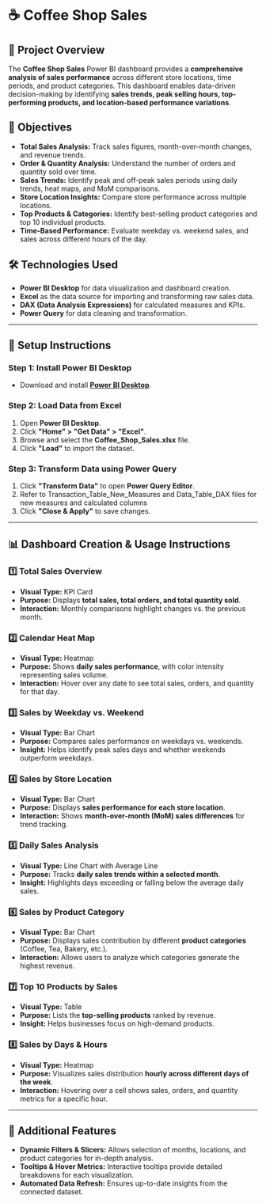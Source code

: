 # ☕ Coffee Shop Sales

## 📌 Project Overview
The **Coffee Shop Sales** Power BI dashboard provides a **comprehensive analysis of sales performance** across different store locations, time periods, and product categories. This dashboard enables data-driven decision-making by identifying **sales trends, peak selling hours, top-performing products, and location-based performance variations**. 

## 🎯 Objectives
- **Total Sales Analysis:** Track sales figures, month-over-month changes, and revenue trends.
- **Order & Quantity Analysis:** Understand the number of orders and quantity sold over time.
- **Sales Trends:** Identify peak and off-peak sales periods using daily trends, heat maps, and MoM comparisons.
- **Store Location Insights:** Compare store performance across multiple locations.
- **Top Products & Categories:** Identify best-selling product categories and top 10 individual products.
- **Time-Based Performance:** Evaluate weekday vs. weekend sales, and sales across different hours of the day.

## 🛠️ Technologies Used
- **Power BI Desktop** for data visualization and dashboard creation.
- **Excel** as the data source for importing and transforming raw sales data.
- **DAX (Data Analysis Expressions)** for calculated measures and KPIs.
- **Power Query** for data cleaning and transformation.

---

## 🚀 Setup Instructions

### **Step 1: Install Power BI Desktop**
- Download and install **[Power BI Desktop](https://powerbi.microsoft.com/en-us/desktop/)**.

### **Step 2: Load Data from Excel**
1. Open **Power BI Desktop**.
2. Click **"Home" > "Get Data" > "Excel"**.
3. Browse and select the **Coffee_Shop_Sales.xlsx** file.
4. Click **"Load"** to import the dataset.

### **Step 3: Transform Data using Power Query**
1. Click **"Transform Data"** to open **Power Query Editor**.
2. Refer to Transaction_Table_New_Measures and Data_Table_DAX files for new measures and calculated columns
3. Click **"Close & Apply"** to save changes.

---

## 📊 Dashboard Creation & Usage Instructions

### **1️⃣ Total Sales Overview**
- **Visual Type:** KPI Card
- **Purpose:** Displays **total sales, total orders, and total quantity sold**.
- **Interaction:** Monthly comparisons highlight changes vs. the previous month.

### **2️⃣ Calendar Heat Map**
- **Visual Type:** Heatmap
- **Purpose:** Shows **daily sales performance**, with color intensity representing sales volume.
- **Interaction:** Hover over any date to see total sales, orders, and quantity for that day.

### **3️⃣ Sales by Weekday vs. Weekend**
- **Visual Type:** Bar Chart
- **Purpose:** Compares sales performance on weekdays vs. weekends.
- **Insight:** Helps identify peak sales days and whether weekends outperform weekdays.

### **4️⃣ Sales by Store Location**
- **Visual Type:** Bar Chart
- **Purpose:** Displays **sales performance for each store location**.
- **Interaction:** Shows **month-over-month (MoM) sales differences** for trend tracking.

### **5️⃣ Daily Sales Analysis**
- **Visual Type:** Line Chart with Average Line
- **Purpose:** Tracks **daily sales trends within a selected month**.
- **Insight:** Highlights days exceeding or falling below the average daily sales.

### **6️⃣ Sales by Product Category**
- **Visual Type:** Bar Chart
- **Purpose:** Displays sales contribution by different **product categories** (Coffee, Tea, Bakery, etc.).
- **Interaction:** Allows users to analyze which categories generate the highest revenue.

### **7️⃣ Top 10 Products by Sales**
- **Visual Type:** Table
- **Purpose:** Lists the **top-selling products** ranked by revenue.
- **Insight:** Helps businesses focus on high-demand products.

### **8️⃣ Sales by Days & Hours**
- **Visual Type:** Heatmap
- **Purpose:** Visualizes sales distribution **hourly across different days of the week**.
- **Interaction:** Hovering over a cell shows sales, orders, and quantity metrics for a specific hour.

---

## 📌 Additional Features
- **Dynamic Filters & Slicers:** Allows selection of months, locations, and product categories for in-depth analysis.
- **Tooltips & Hover Metrics:** Interactive tooltips provide detailed breakdowns for each visualization.
- **Automated Data Refresh:** Ensures up-to-date insights from the connected dataset.
